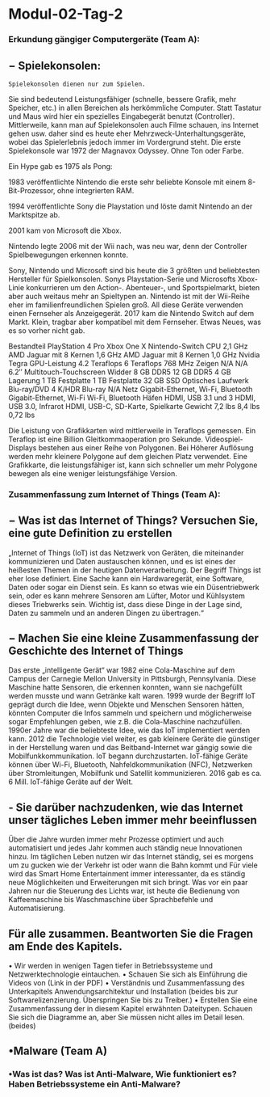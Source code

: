 # Modul-02-Tag-2


### Erkundung gängiger Computergeräte (Team A):
## − Spielekonsolen:
	Spielekonsolen dienen nur zum Spielen.
Sie sind bedeutend Leistungsfähiger (schnelle, bessere Grafik, mehr Speicher, etc.) in allen Bereichen als herkömmliche Computer.
	Statt Tastatur und Maus wird hier ein spezielles Eingabegerät benutzt (Controller).
Mittlerweile, kann man auf Spielekonsolen auch Filme schauen, ins Internet gehen usw. daher sind es heute eher Mehrzweck-Unterhaltungsgeräte, wobei das Spielerlebnis jedoch immer im Vordergrund steht.
Die erste Spielekonsole war 1972 der Magnavox Odyssey. Ohne Ton oder Farbe.
 
Ein Hype gab es 1975 als Pong: 
 
1983 veröffentlichte Nintendo die erste sehr beliebte Konsole mit einem 8-Bit-Prozessor, ohne integrierten RAM.
 
1994 veröffentlichte Sony die Playstation und löste damit Nintendo an der Marktspitze ab. 
 
2001 kam von Microsoft die Xbox. 
 
Nintendo legte 2006 mit der Wii nach, was neu war, denn der Controller Spielbewegungen erkennen konnte.
 
Sony, Nintendo und Microsoft sind bis heute die 3 größten und beliebtesten Hersteller für Spielkonsolen. 
Sonys Playstation-Serie und Microsofts Xbox-Linie konkurrieren um den Action-. Abenteuer-, und Sportspielmarkt, bieten aber auch weitaus mehr an Spieltypen an.
Nintendo ist mit der Wii-Reihe eher im familienfreundlichen Spielen groß. 
All diese Geräte verwenden einen Fernseher als Anzeigegerät.
2017 kam die Nintendo Switch auf dem Markt. Klein, tragbar aber kompatibel mit dem Fernseher. Etwas Neues, was es so vorher nicht gab. 
   

Bestandteil	PlayStation 4 Pro	Xbox One X	Nintendo-Switch
CPU	2,1 GHz AMD Jaguar mit 8 Kernen	1,6 GHz AMD Jaguar mit 8 Kernen	1,0 GHz Nvidia Tegra
GPU-Leistung	4.2 Teraflops	6 Teraflops	768 MHz
Zeigen	N/A	N/A	6.2ʺ Multitouch-Touchscreen
Widder	8 GB DDR5	12 GB DDR5	4 GB
Lagerung	1 TB Festplatte	1 TB Festplatte	32 GB SSD
Optisches Laufwerk	Blu-ray/DVD	4 K/HDR Blu-ray	N/A
Netz	Gigabit-Ethernet, Wi-Fi, Bluetooth	Gigabit-Ethernet, Wi-Fi	Wi-Fi, Bluetooth
Häfen	HDMI, USB 3.1 und 3	HDMI, USB 3.0, Infrarot	HDMI, USB-C, SD-Karte, Spielkarte
Gewicht	7,2 lbs	8,4 lbs	0,72 lbs

Die Leistung von Grafikkarten wird mittlerweile in Teraflops gemessen. Ein Teraflop ist eine Billion Gleitkommaoperation pro Sekunde.
Videospiel-Displays bestehen aus einer Reihe von Polygonen. Bei Höherer Auflösung werden mehr kleinere Polygone auf dem gleichen Platz verwendet. Eine Grafikkarte, die leistungsfähiger ist, kann sich schneller um mehr Polygone bewegen als eine weniger leistungsfähige Version. 






### Zusammenfassung zum Internet of Things (Team A):
## − Was ist das Internet of Things? Versuchen Sie, eine gute Definition zu erstellen
„Internet of Things (IoT) ist das Netzwerk von Geräten, die miteinander kommunizieren und Daten austauschen können, und es ist eines der heißesten Themen in der heutigen Datenverarbeitung. Der Begriff Things ist eher lose definiert. Eine Sache kann ein Hardwaregerät, eine Software, Daten oder sogar ein Dienst sein. Es kann so etwas wie ein Düsentriebwerk sein, oder es kann mehrere Sensoren am Lüfter, Motor und Kühlsystem dieses Triebwerks sein. Wichtig ist, dass diese Dinge in der Lage sind, Daten zu sammeln und an anderen Dingen zu übertragen.“

## − Machen Sie eine kleine Zusammenfassung der Geschichte des Internet of Things
Das erste „intelligente Gerät“ war 1982 eine Cola-Maschine auf dem Campus der Carnegie Mellon University in Pittsburgh, Pennsylvania. Diese Maschine hatte Sensoren, die erkennen konnten, wann sie nachgefüllt werden musste und wann Getränke kalt waren. 
1999 wurde der Begriff IoT geprägt durch die Idee, wenn Objekte und Menschen Sensoren hätten, könnten Computer die Infos sammeln und speichern und möglicherweise sogar Empfehlungen geben, wie z.B. die Cola-Maschine nachzufüllen.
1990er Jahre war die beliebteste Idee, wie das IoT implementiert werden kann.
2012 die Technologie viel weiter, es gab kleinere Geräte die günstiger in der Herstellung waren und das Beitband-Internet war gängig sowie die Mobilfunkkommunikation. IoT begann durchzustarten. 
IoT-fähige Geräte können über Wi-Fi, Bluetooth, Nahfeldkommunikation (NFC), Netzwerken über Stromleitungen, Mobilfunk und Satellit kommunizieren.
2016 gab es ca. 6 Mill. IoT-fähige Geräte auf der Welt.

## - Sie darüber nachzudenken, wie das Internet unser tägliches Leben immer mehr beeinflussen
Über die Jahre wurden immer mehr Prozesse optimiert und auch automatisiert und jedes Jahr kommen auch ständig neue Innovationen hinzu. Im täglichen Leben nutzen wir das Internet ständig, sei es morgens um zu gucken wie der Verkehr ist oder wann die Bahn kommt und Für viele wird das Smart Home Entertainment immer interessanter, da es ständig neue Möglichkeiten und Erweiterungen mit sich bringt. Was vor ein paar Jahren nur die Steuerung des Lichts war, ist heute die Bedienung von Kaffeemaschine bis Waschmaschine über Sprachbefehle und Automatisierung.


## Für alle zusammen. Beantworten Sie die Fragen am Ende des Kapitels.

• Wir werden in wenigen Tagen tiefer in Betriebssysteme und Netzwerktechnologie eintauchen.
• Schauen Sie sich als Einführung die Videos von (Link in der PDF)
• Verständnis und Zusammenfassung des Unterkapitels Anwendungsarchitektur und Installation (beides bis zur Softwarelizenzierung. Überspringen Sie bis zu Treiber.)
• Erstellen Sie eine Zusammenfassung der in diesem Kapitel erwähnten Dateitypen. Schauen Sie sich die Diagramme an, aber Sie müssen nicht alles im Detail lesen. (beides)

## •Malware (Team A)
### •Was ist das? Was ist Anti-Malware, Wie funktioniert es? Haben Betriebssysteme ein Anti-Malware?


